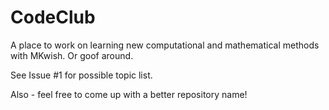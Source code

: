 # CodeClub
A place to work on learning new computational and mathematical methods with MKwish. Or goof around.

See Issue #1 for possible topic list.

Also - feel free to come up with a better repository name!
